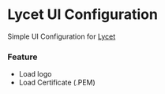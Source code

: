 # Lycet UI Configuration

Simple UI Configuration for [Lycet](https://github.com/giansalex/lycet)

### Feature
- Load logo
- Load Certificate (.PEM)
